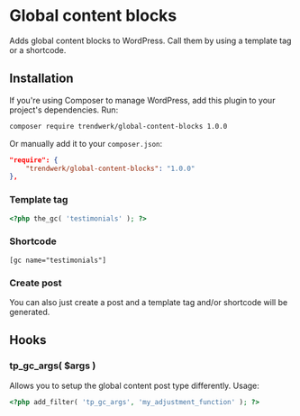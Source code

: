 Global content blocks
=====================

Adds global content blocks to WordPress. Call them by using a template tag or a shortcode.

## Installation
If you're using Composer to manage WordPress, add this plugin to your project's dependencies. Run:
```sh
composer require trendwerk/global-content-blocks 1.0.0
```

Or manually add it to your `composer.json`:
```json
"require": {
	"trendwerk/global-content-blocks": "1.0.0"
},
```

### Template tag

```php
<?php the_gc( 'testimonials' ); ?>
```

### Shortcode

```
[gc name="testimonials"]
```

### Create post
You can also just create a post and a template tag and/or shortcode will be generated.

## Hooks

### tp_gc_args( $args )
Allows you to setup the global content post type differently. Usage:

```php
<?php add_filter( 'tp_gc_args', 'my_adjustment_function' ); ?>
```
